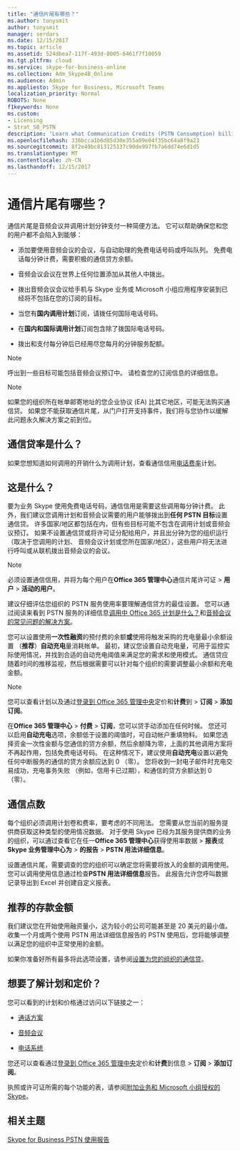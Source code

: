 ```yaml
---
title: "通信片尾有哪些？"
ms.author: tonysmit
author: tonysmit
manager: serdars
ms.date: 12/15/2017
ms.topic: article
ms.assetid: 524dbea7-117f-493d-8005-6461f7f10059
ms.tgt.pltfrm: cloud
ms.service: skype-for-business-online
ms.collection: Adm_Skype4B_Online
ms.audience: Admin
ms.appliesto: Skype for Business, Microsoft Teams
localization_priority: Normal
ROBOTS: None
f1keywords: None
ms.custom:
- Licensing
- Strat_SB_PSTN
description: 'Learn what Communication Credits (PSTN Consumption) billing, how to find rates, and what services you get. '
ms.openlocfilehash: 336bcca1b6d85d30e355a09e04f35bc64a8f9a23
ms.sourcegitcommit: 8f2e49bc813125137c90de997fb7a6dd74e6d1d5
ms.translationtype: MT
ms.contentlocale: zh-CN
ms.lasthandoff: 12/15/2017
---
```

# <a name="what-are-communications-credits"></a>通信片尾有哪些？

通信片尾是音频会议并调用计划分钟支付一种简便方法。 它可以帮助确保您和您的用户都不会陷入到能够：
  
- 添加要使用音频会议的会议，与自动助理的免费电话号码或呼叫队列。 免费电话每分钟计费，需要积极的通信贷方余额。
    
- 音频会议会议在世界上任何位置添加从其他人中拨出。
    
- 拨出音频会议会议给手机与 Skype 业务或 Microsoft 小组应用程序安装到已经将不包括在您的订阅的目标。
    
- 当您有**国内调用计划**订阅，请拨任何国际电话号码。
    
- 在**国内和国际调用计划**订阅包含除了拨国际电话号码。
    
- 拨出和支付每分钟后已经用尽您每月的分钟服务配额。
    
> [!NOTE]
> 呼出到一些目标可能包括音频会议预订中。 请检查您的订阅信息的详细信息。 
  
> [!NOTE]
> 如果您的组织所在帐单邮寄地址的您企业协议 (EA) 比其它地区，可能无法购买通信贷。 如果您不能获取通信片尾，从门户打开支持事件，我们将与您协作以缓解此问题永久解决方案之前到位。 
  
## <a name="what-are-the-communications-credits-rates"></a>通信贷率是什么？

如果您想知道如何调用的开销什么为调用计划，查看通信信用[电话费率](https://products.office.com/en-us/skype-for-business/pstn-calling-plans#Rates)计划。
  
## <a name="what-is-it"></a>这是什么？

要为业务 Skype 使用免费电话号码，通信信用是需要这些调用每分钟计费。 此外，我们建议您调用计划和音频会议需要的用户能够拨出到**任何 PSTN 目标**设置通信贷。 许多国家/地区都包括在内，但有些目标可能不包含在调用计划或音频会议预订。 如果不设置通信贷或将许可证分配给用户，并且出分钟为您的组织运行 （取决于您调用的计划、 音频会议计划或您所在国家/地区），这些用户将无法进行呼叫或从联机拨出音频会议的会议。
  
> [!NOTE]
> 必须设置通信信用，并将为每个用户在**Office 365 管理中心**通信片尾许可证 > **用户** > **活动的用户**。 
  
建议仔细评估您组织的 PSTN 服务使用率要理解通信贷方的最佳设置。 您可以通过阅读来看到 PSTN 服务的详细信息[调用中 Office 365 计划是什么？](../what-are-calling-plans-in-office-365/what-are-calling-plans-in-office-365.md)和[音频会议的常见问题的解决方案](../audio-conferencing-in-office-365/Audio-Conferencing-common-questions.md)。
  
您可以设置使用**一次性融资**的预付费的余额**或**使用将触发采购的充电量最小余额设置 （**推荐**）**自动充电**量消耗帐单。 最初，建议您设置自动充电量，可用于监控实际使用情况，并找到合适的自动充电阈值来满足您的需求和使用模式。 通信贷应随着时间的推移监视，然后根据需要可以针对每个组织的需要调整最小余额和充电金额。
  
> [!NOTE]
> 您可以查看计划以及通过[登录到 Office 365 管理中央](https://portal.office.com/adminportal/home?add=sub&amp;adminportal=1#/catalog)定价和**计费**到 > **订阅** > **添加订阅**。 
  
在**Office 365 管理中心** > **付费** > **订阅**，您可以贷手动添加在任何时候。 您还可以启用**自动充电**选项，余额低于设置的阈值时，可自动帐户重填物料。 如果您选择资金一次性金额与您通信的贷方余额，然后余额降为零，上面的其他调用方案将不再起作用，包括免费电话号码。 在这种情况下，建议使用**自动充电**设置以避免任何中断服务的通信的贷方余额应达到 0 （零）。 您将收到一封电子邮件时充电交易成功，充电事务失败 （例如，信用卡已过期），和通信的贷方余额达到 0 （零）。
  
## <a name="communications-credits"></a>通信点数

每个组织必须调用计划卷和费率，要考虑的不同用法。 您需要从您当前的服务提供商获取这种类型的使用情况数据。 对于使用 Skype 已经为其服务提供商的业务的组织，可以通过查看它在任一**Office 365 管理中心**获得使用率数据 > **报表**或**Skype 业务管理中心为** > **的报告** >  **PSTN 用法详细信息**。
  
设置通信片尾，需要调查的您的组织可以确定您将需要将放入的金额的调用使用。 您可以调用使用信息通过检查**PSTN 用法详细信息**报告。 此报告允许您呼叫数据记录导出到 Excel 并创建自定义报表。
  
## <a name="recommended-funding-amounts"></a>推荐的存款金额

我们建议您在开始使用融资量小，这为较小的公司可能甚至是 20 美元的最小值。 收集一个月或两个使用 PSTN 用法详细信息报告的 PSTN 使用后，您将能够调整以满足您的组织中正常使用的金额。
  
如果你准备好所有最多将此选项设置，请参阅[设置为您的组织的通信贷](set-up-communications-credits-for-your-organization.md)。
  
## <a name="want-to-know-about-plans-and-pricing"></a>想要了解计划和定价？

您可以看到的计划和价格通过访问以下链接之一：
  
- [通话方案](https://go.microsoft.com/fwlink/?linkid=799761)
    
- [音频会议](https://go.microsoft.com/fwlink/?linkid=799762)
    
- [电话系统](https://go.microsoft.com/fwlink/?linkid=799763 )
    
您还可以查看通过[登录到 Office 365 管理中央](https://portal.office.com/adminportal/home?add=sub&amp;adminportal=1#/catalog)定价和**计费**到信息 > **订阅** > **添加订阅**。
  
执照或许可证所需的每个功能的表，请参阅[附加业务和 Microsoft 小组授权的 Skype](skype-for-business-and-microsoft-teams-add-on-licensing.md)。
  
## <a name="related-topics"></a>相关主题
[Skype for Business PSTN 使用报告](../skype-for-business-online-reporting/pstn-usage-report.md)